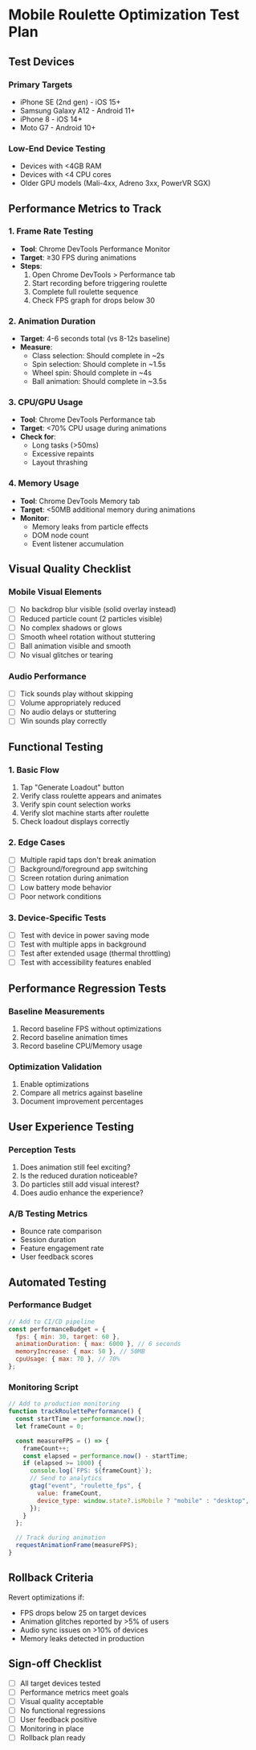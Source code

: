 # Mobile Roulette Optimization Test Plan

## Test Devices

### Primary Targets

- iPhone SE (2nd gen) - iOS 15+
- Samsung Galaxy A12 - Android 11+
- iPhone 8 - iOS 14+
- Moto G7 - Android 10+

### Low-End Device Testing

- Devices with <4GB RAM
- Devices with <4 CPU cores
- Older GPU models (Mali-4xx, Adreno 3xx, PowerVR SGX)

## Performance Metrics to Track

### 1. Frame Rate Testing

- **Tool**: Chrome DevTools Performance Monitor
- **Target**: ≥30 FPS during animations
- **Steps**:
  1. Open Chrome DevTools > Performance tab
  2. Start recording before triggering roulette
  3. Complete full roulette sequence
  4. Check FPS graph for drops below 30

### 2. Animation Duration

- **Target**: 4-6 seconds total (vs 8-12s baseline)
- **Measure**:
  - Class selection: Should complete in ~2s
  - Spin selection: Should complete in ~1.5s
  - Wheel spin: Should complete in ~4s
  - Ball animation: Should complete in ~3.5s

### 3. CPU/GPU Usage

- **Tool**: Chrome DevTools Performance tab
- **Target**: <70% CPU usage during animations
- **Check for**:
  - Long tasks (>50ms)
  - Excessive repaints
  - Layout thrashing

### 4. Memory Usage

- **Tool**: Chrome DevTools Memory tab
- **Target**: <50MB additional memory during animations
- **Monitor**:
  - Memory leaks from particle effects
  - DOM node count
  - Event listener accumulation

## Visual Quality Checklist

### Mobile Visual Elements

- [ ] No backdrop blur visible (solid overlay instead)
- [ ] Reduced particle count (2 particles visible)
- [ ] No complex shadows or glows
- [ ] Smooth wheel rotation without stuttering
- [ ] Ball animation visible and smooth
- [ ] No visual glitches or tearing

### Audio Performance

- [ ] Tick sounds play without skipping
- [ ] Volume appropriately reduced
- [ ] No audio delays or stuttering
- [ ] Win sounds play correctly

## Functional Testing

### 1. Basic Flow

1. Tap "Generate Loadout" button
2. Verify class roulette appears and animates
3. Verify spin count selection works
4. Verify slot machine starts after roulette
5. Check loadout displays correctly

### 2. Edge Cases

- [ ] Multiple rapid taps don't break animation
- [ ] Background/foreground app switching
- [ ] Screen rotation during animation
- [ ] Low battery mode behavior
- [ ] Poor network conditions

### 3. Device-Specific Tests

- [ ] Test with device in power saving mode
- [ ] Test with multiple apps in background
- [ ] Test after extended usage (thermal throttling)
- [ ] Test with accessibility features enabled

## Performance Regression Tests

### Baseline Measurements

1. Record baseline FPS without optimizations
2. Record baseline animation times
3. Record baseline CPU/Memory usage

### Optimization Validation

1. Enable optimizations
2. Compare all metrics against baseline
3. Document improvement percentages

## User Experience Testing

### Perception Tests

1. Does animation still feel exciting?
2. Is the reduced duration noticeable?
3. Do particles still add visual interest?
4. Does audio enhance the experience?

### A/B Testing Metrics

- Bounce rate comparison
- Session duration
- Feature engagement rate
- User feedback scores

## Automated Testing

### Performance Budget

```javascript
// Add to CI/CD pipeline
const performanceBudget = {
  fps: { min: 30, target: 60 },
  animationDuration: { max: 6000 }, // 6 seconds
  memoryIncrease: { max: 50 }, // 50MB
  cpuUsage: { max: 70 }, // 70%
};
```

### Monitoring Script

```javascript
// Add to production monitoring
function trackRoulettePerformance() {
  const startTime = performance.now();
  let frameCount = 0;

  const measureFPS = () => {
    frameCount++;
    const elapsed = performance.now() - startTime;
    if (elapsed >= 1000) {
      console.log(`FPS: ${frameCount}`);
      // Send to analytics
      gtag("event", "roulette_fps", {
        value: frameCount,
        device_type: window.state?.isMobile ? "mobile" : "desktop",
      });
    }
  };

  // Track during animation
  requestAnimationFrame(measureFPS);
}
```

## Rollback Criteria

Revert optimizations if:

- FPS drops below 25 on target devices
- Animation glitches reported by >5% of users
- Audio sync issues on >10% of devices
- Memory leaks detected in production

## Sign-off Checklist

- [ ] All target devices tested
- [ ] Performance metrics meet goals
- [ ] Visual quality acceptable
- [ ] No functional regressions
- [ ] User feedback positive
- [ ] Monitoring in place
- [ ] Rollback plan ready
